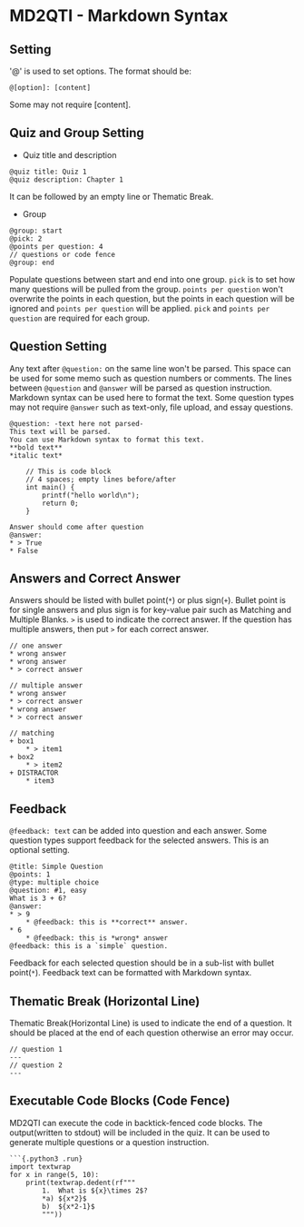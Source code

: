 # MD2QTI - Markdown Syntax

## Setting
'@' is used to set options. The format should be:
```
@[option]: [content]
```
Some may not require \[content\].

## Quiz and Group Setting
* Quiz title and description
```
@quiz title: Quiz 1
@quiz description: Chapter 1
```
It can be followed by an empty line or Thematic Break.

* Group
```
@group: start
@pick: 2
@points per question: 4
// questions or code fence
@group: end
```
Populate questions between start and end into one group. `pick` is to set how many questions will be pulled from the group. `points per question` won't overwrite the points in each question, but the points in each question will be ignored and `points per question` will be applied. `pick` and `points per question` are required for each group.

## Question Setting
Any text after `@question:` on the same line won't be parsed. This space can be used for some memo such as question numbers or comments. The lines between `@question` and `@answer` will be parsed as question instruction. Markdown syntax can be used here to format the text. Some question types may not require `@answer` such as text-only, file upload, and essay questions.
```
@question: -text here not parsed-
This text will be parsed.
You can use Markdown syntax to format this text.
**bold text**
*italic text*

    // This is code block
    // 4 spaces; empty lines before/after
    int main() {
        printf("hello world\n");
        return 0;
    }

Answer should come after question
@answer:
* > True
* False
```

## Answers and Correct Answer
Answers should be listed with bullet point(`*`) or plus sign(`+`). Bullet point is for single answers and plus sign is for key-value pair such as Matching and Multiple Blanks. `>` is used to indicate the correct answer. If the question has multiple answers, then put `>` for each correct answer.
```
// one answer
* wrong answer
* wrong answer
* > correct answer

// multiple answer
* wrong answer
* > correct answer
* wrong answer
* > correct answer

// matching
+ box1
    * > item1
+ box2
    * > item2
+ DISTRACTOR
    * item3
```

## Feedback
`@feedback: text` can be added into question and each answer. Some question types support feedback for the selected answers. This is an optional setting.
```
@title: Simple Question
@points: 1
@type: multiple choice
@question: #1, easy
What is 3 + 6?
@answer:
* > 9
    * @feedback: this is **correct** answer.
* 6
    * @feedback: this is *wrong* answer
@feedback: this is a `simple` question.
```
Feedback for each selected question should be in a sub-list with bullet point(`*`). Feedback text can be formatted with Markdown syntax.


## Thematic Break (Horizontal Line)
Thematic Break(Horizontal Line) is used to indicate the end of a question. It should be placed at the end of each question otherwise an error may occur.
```
// question 1
---
// question 2
---
```

## Executable Code Blocks (Code Fence)
MD2QTI can execute the code in backtick-fenced code blocks. The output(written to stdout) will be included in the quiz. It can be used to generate multiple questions or a question instruction.

    ```{.python3 .run}
    import textwrap
    for x in range(5, 10):
        print(textwrap.dedent(rf"""
            1.  What is ${x}\times 2$?
            *a) ${x*2}$
            b)  ${x*2-1}$
            """))